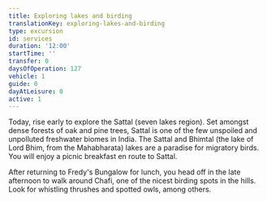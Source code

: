```yaml
---
title: Exploring lakes and birding
translationKey: exploring-lakes-and-birding
type: excursion
id: services
duration: '12:00'
startTime: ''
transfer: 0
daysOfOperation: 127
vehicle: 1
guide: 0
dayAtLeisure: 0
active: 1
---
```

Today, rise early to explore the Sattal (seven lakes region). Set amongst dense forests of oak and pine trees, Sattal is one of the few unspoiled and unpolluted freshwater biomes in India. The Sattal and Bhimtal (the lake of Lord Bhim, from the Mahabharata) lakes are a paradise for migratory birds. You will enjoy a picnic breakfast en route to Sattal.    


After returning to Fredy's Bungalow for lunch, you head off in the late afternoon to walk around Chafi, one of the nicest birding spots in the hills. Look for whistling thrushes and spotted owls, among others.